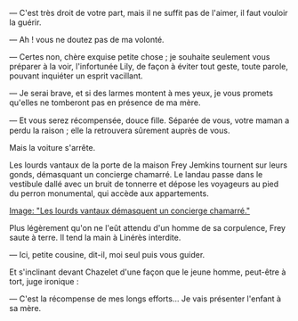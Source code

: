— C'est très droit de votre part, mais il ne suffit pas de l'aimer, il faut
vouloir la guérir.

— Ah ! vous ne doutez pas de ma volonté.

— Certes non, chère exquise petite chose ; je souhaite seulement vous préparer à la voir, l'infortunée Lily, de façon à éviter tout geste, toute parole, pouvant inquiéter un esprit vacillant.

— Je serai brave, et si des larmes montent à mes yeux, je vous promets qu'elles
ne tomberont pas en présence de ma mère.

— Et vous serez récompensée, douce ﬁlle. Séparée de vous, votre maman a perdu la raison ; elle la retrouvera sûrement auprès de vous.

Mais la voiture s'arrête.

Les lourds vantaux de la porte de la maison Frey Jemkins tournent sur leurs gonds, démasquant un concierge chamarré. Le landau passe dans le vestibule dallé avec un bruit de tonnerre et dépose les voyageurs au pied du perron monumental, qui accède aux appartements.

[Image: "Les lourds vantaux démasquent un concierge chamarré."](../images/1-page-141.JPG)

Plus légèrement qu'on ne l'eût attendu d'un homme de sa corpulence, Frey saute à
terre. Il tend la main à Linérès interdite.

— Ici, petite cousine, dit-il, moi seul puis vous guider.

Et s'inclinant devant Chazelet d'une façon que le jeune homme, peut-être à tort, juge ironique :

— C'est la récompense de mes longs efforts... Je vais présenter l'enfant à sa mère.
